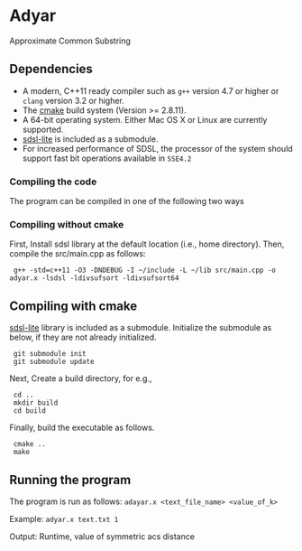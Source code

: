 # Adyar

Approximate Common Substring

## Dependencies

* A modern, C++11 ready compiler such as `g++` version 4.7 or higher or `clang` version 3.2 or higher.
* The [cmake](www.cmake.org) build system (Version >= 2.8.11).
* A 64-bit operating system. Either Mac OS X or Linux are currently supported.
* [sdsl-lite](https://github.com/simongog/sdsl-lite) is included as a submodule.
* For increased performance of SDSL, the processor of the system should support fast bit operations available in `SSE4.2`

### Compiling the code

The program can be compiled in one of the following two ways

### Compiling without cmake
First, Install sdsl library at the default location (i.e., home directory). Then, compile the src/main.cpp as follows:

     g++ -std=c++11 -O3 -DNDEBUG -I ~/include -L ~/lib src/main.cpp -o adyar.x -lsdsl -ldivsufsort -ldivsufsort64

## Compiling with cmake

[sdsl-lite](https://github.com/simongog/sdsl-lite)  library is included as a submodule. Initialize the submodule as below, if they are not already initialized.

     git submodule init
     git submodule update

Next, Create a build directory, for e.g.,

     cd ..
     mkdir build
     cd build

Finally, build the executable as follows.

     cmake ..
     make

## Running the program

The program is run as follows:
`adayar.x <text_file_name> <value_of_k>`

Example:
`adyar.x text.txt 1`

Output:
Runtime, value of symmetric acs distance

